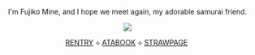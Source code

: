 <p align="center"> I'm Fujiko Mine, and I hope we meet again, my adorable samurai friend. </p>
<p align="center"> <img src="https://external-preview.redd.it/rMVtZIpmTdGbDtxRCdXumwtC-Kj2cfciL459NA0gYq8.jpg?width=1080&crop=smart&auto=webp&s=2383fbdfc6067d8f3b5e53d4af2f268bdb669e8c"/>
</p>

<div align="center">
  
[RENTRY](https://rentry.co/kdar)‎    ‎‎‎‎‎‎⟡‎    [ATABOOK](https://sasuke.atabook.org)    ⟡‎    [STRAWPAGE](https://sabakunogaara.straw.page)
‎‎  
‎ ‎‎  
‎ ‎‎  

